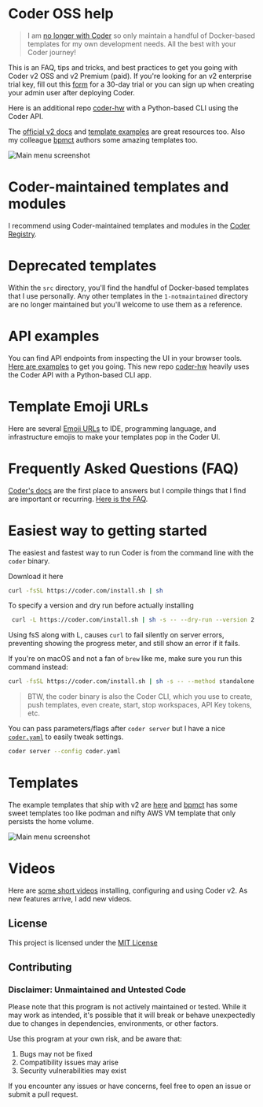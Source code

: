 # Coder OSS help

> I am [no longer with Coder](https://markmilligan.io/experience) so only maintain a handful of Docker-based templates for my own development needs. All the best with your Coder journey!

This is an FAQ, tips and tricks, and best practices to get you going with Coder v2 OSS and v2 Premium (paid). If you're looking for an v2 enterprise trial key, fill out this [form](https://coder.com/trial) for a 30-day trial  or you can sign up when creating your admin user after deploying Coder.

Here is an additional repo [coder-hw](https://github.com/sharkymark/coder-hw) with a Python-based CLI using the Coder API.

The [official v2 docs](https://github.com/coder/coder/tree/main/docs) and [template examples](https://github.com/coder/coder/tree/main/examples/templates) are great resources too. Also my colleague [bpmct](https://github.com/bpmct/coder-templates) authors some amazing templates too.

![Main menu screenshot](./docs/images/docker-template.png)

# Coder-maintained templates and modules

I recommend using Coder-maintained templates and modules in the [Coder Registry](https://registry.coder.com/).

# Deprecated templates

Within the `src` directory, you'll find the handful of Docker-based templates that I use personally. Any other templates in the `1-notmaintained` directory are no longer maintained but you'll welcome to use them as a reference.

# API examples

You can find API endpoints from inspecting the UI in your browser tools. [Here are examples](api.md) to get you going. This new repo [coder-hw](https://github.com/sharkymark/coder-hw) heavily uses the Coder API with a Python-based CLI app.

# Template Emoji URLs

Here are several [Emoji URLs](emoji-urls.md) to IDE, programming language, and infrastructure emojis to make your templates pop in the Coder UI.

# Frequently Asked Questions (FAQ)

[Coder's docs](https://github.com/coder/coder/tree/main/docs) are the first place to answers but I compile things that I find are important or recurring. [Here is the FAQ](faq.md).

# Easiest way to getting started

The easiest and fastest way to run Coder is from the command line with the `coder` binary.

Download it here

```sh
curl -fsSL https://coder.com/install.sh | sh
```

To specify a version and dry run before actually installing

```sh
 curl -L https://coder.com/install.sh | sh -s -- --dry-run --version 2.10.0
```

Using fsS along with L, causes `curl` to fail silently on server errors, preventing showing the progress meter, and still show an error if it fails.

If you're on macOS and not a fan of `brew` like me, make sure you run this command instead:

```sh
curl -fsSL https://coder.com/install.sh | sh -s -- --method standalone
```

> BTW, the coder binary is also the Coder CLI, which you use to create, push templates, even create, start, stop workspaces, API Key tokens, etc.

You can pass parameters/flags after `coder server` but I have a nice [`coder.yaml`](./standalone-yaml/coder.yaml) to easily tweak settings.

```sh
coder server --config coder.yaml
```

# Templates

The example templates that ship with v2 are [here](https://github.com/coder/coder/tree/main/examples/templates) and [bpmct](https://github.com/bpmct/coder-templates) has some sweet templates too like podman and nifty AWS VM template that only persists the home volume.

![Main menu screenshot](./docs/images/templates-ui.png)

# Videos

Here are [some short videos](videos.md) installing, configuring and using Coder v2. As new features arrive, I add new videos.

## License

This project is licensed under the [MIT License](LICENSE)

## Contributing

### Disclaimer: Unmaintained and Untested Code

Please note that this program is not actively maintained or tested. While it may work as intended, it's possible that it will break or behave unexpectedly due to changes in dependencies, environments, or other factors.

Use this program at your own risk, and be aware that:
1. Bugs may not be fixed
1. Compatibility issues may arise
1. Security vulnerabilities may exist

If you encounter any issues or have concerns, feel free to open an issue or submit a pull request.




